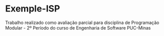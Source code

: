 # Exemple-ISP
 Trabalho realizado como avaliação parcial para disciplina de Programação Modular - 2º Período do curso de Engenharia de Software PUC-Minas
